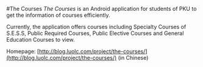 #The Courses
*The Courses* is an Android application for students of PKU to get the information of courses efficiently.

Currently, the application offers courses including Specialty Courses of S.E.S.S, Public Required Courses, Public Elective Courses and General Education Courses to view.

Homepage: [http://blog.luolc.com/project/the-courses/](http://blog.luolc.com/project/the-courses/) (in Chinese)